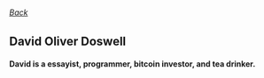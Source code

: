 ###### [Back](http://www.beginners.academy/about)

## David Oliver Doswell

#### David is a essayist, programmer, bitcoin investor, and tea drinker.
